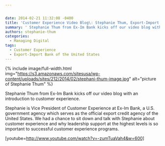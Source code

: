 ```yaml
---


date: 2014-02-21 11:32:08 -0400
title: 'Customer Experience Video Blog\: Stephanie Thum, Export-Import Bank'
summary: ' Stephanie Thum from Ex-Im Bank kicks off our video blog with an introduction to customer experience. Stephanie is Vice President of Customer Experience at Ex-Im Bank, a U.S. government agency which serves as the official export credit agency of the United States. We had a chance to sit'
authors: stephanie-thum
categories:
  - Managing Digital
tags:
  - Customer Experience
  - Export-Import Bank of the United States
---
```


{% include image/full-width.html img="https://s3.amazonaws.com/sitesusa/wp-content/uploads/sites/212/2014/02/stephani-thum-image.jpg" alt="picture of Stephanie Thum" %}


Stephanie Thum from Ex-Im Bank kicks off our video blog with an introduction to customer experience.

Stephanie is Vice President of Customer Experience at Ex-Im Bank, a U.S. government agency which serves as the official export credit agency of the United States. We had a chance to sit down and talk with Stephanie about customer experience and why leadership support at the highest levels is so important to successful customer experience programs.

[youtube=http://www.youtube.com/watch?v=-zumTuaVah4&w=600]